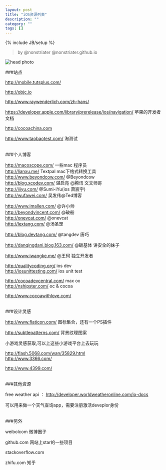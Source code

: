 ```yaml
---
layout: post
title: "iOS资源列表"
description: ""
category: ""
tags: []
---
```

{% include JB/setup %}

>by @nonstriater @nonstriater.github.io

![head photo]()

###站点

http://mobile.tutsplus.com/

http://objc.io 

http://www.raywenderlich.com/zh-hans/

https://developer.apple.com/library/prerelease/ios/navigation/  苹果的开发者文档

http://cocoachina.com  

http://www.taobaotest.com/   淘测试


<br/>
###个人博客

http://macoscope.com/  一些mac 程序员    
http://lianxu.me/               Textpal mac下格式转换工具  
http://www.beyondcow.com/  @Beyondcow   
http://blog.xcodev.com/  谌启亮 @腾讯 文文师哥   
http://iiiyu.com/           @Sumi-iYu(ios 萧宸宇)   
http://wufawei.com/       吴发伟@Ted博客  

http://www.imallen.com/     @许小帅    
http://beyondvincent.com/    @破船    
http://onevcat.com/    @onevcat     
http://lextang.com/  @汤圣罡       

http://blog.devtang.com/     @tangdev 唐巧    

http://danqingdani.blog.163.com/     @碳基体  讲安全的妹子   

http://www.iwangke.me/   @王珂  独立开发者 

http://qualitycoding.org/  ios dev  
http://iosunittesting.com/  ios unit test   

http://cocoadevcentral.com/  max ox     
http://nshipster.com/  oc & cocoa   

http://www.cocoawithlove.com/       




<br/>
###设计灵感

http://www.flaticon.com/    图标集合，还有一个PS插件

http://subtlepatterns.com/   背景纹理图案


小游戏灵感获取,可以上这些小游戏平台上去玩玩

http://flash.5068.com/wan/35829.html  
http://www.3366.com/    

http://www.4399.com/    


<br/>
###其他资源

free weather api ： http://developer.worldweatheronline.com/io-docs   

可以用来做一个天气查询app，需要注册激活deveplor身份


<br/>
###另外

weibolcom  微博圈子

github.com 网站上star的一些项目

stackoverflow.com    

zhifu.com  知乎




